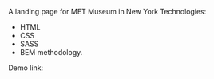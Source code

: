 A landing page for MET Museum in New York
Technologies:
- HTML
- CSS
- SASS
- BEM methodology.

Demo link: 
